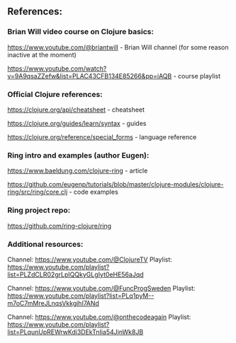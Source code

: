 ## References:

### Brian Will video course on Clojure basics:

https://www.youtube.com/@briantwill - Brian Will channel (for some reason inactive at the moment)

https://www.youtube.com/watch?v=9A9qsaZZefw&list=PLAC43CFB134E85266&pp=iAQB - course playlist

### Official Clojure references:

https://clojure.org/api/cheatsheet - cheatsheet

https://clojure.org/guides/learn/syntax - guides

https://clojure.org/reference/special_forms - language reference

### Ring intro and examples (author Eugen):

https://www.baeldung.com/clojure-ring - article

https://github.com/eugenp/tutorials/blob/master/clojure-modules/clojure-ring/src/ring/core.clj - code examples

### Ring project repo:

https://github.com/ring-clojure/ring

### Additional resources: 

Channel: https://www.youtube.com/@ClojureTV
Playlist: https://www.youtube.com/playlist?list=PLZdCLR02grLpIQQkyGLgIyt0eHE56aJqd

Channel: https://www.youtube.com/@FuncProgSweden
Playlist: https://www.youtube.com/playlist?list=PLq1pyM--m7oC7mMreJLnqsVkkgihI7ANd

Channel: https://www.youtube.com/@onthecodeagain
Playlist: https://www.youtube.com/playlist?list=PLqunUpREWrwKdi3DEkTnIia54JjnWk8JB
